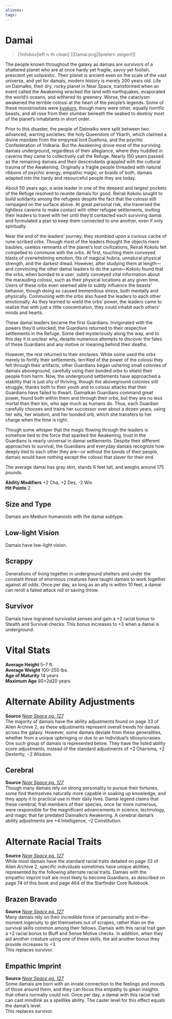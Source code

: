 ```yaml
---
aliases: 
tags: 
---
```


# Damai

> [!infobox|left n-th clean]
>  [[Damai.png|Spielern zeigen!]]
> 

The people known throughout the galaxy as damais are survivors of a shattered planet who are at once hardy yet fragile, savvy yet foolish, prescient yet solipsistic. Their planet is ancient even on the scale of the vast universe, and yet for damais, modern history is merely 200 years old. Life on Daimalko, their dry, rocky planet in Near Space, transformed when an event called the Awakening wracked the land with earthquakes, evaporated the world’s oceans, and withered its greenery. Worse, the cataclysm awakened the terrible colossi at the heart of the people’s legends. Some of these monstrosities were [kyokors](https://aonsrd.com/AlienDisplay.aspx?ItemName=Kyoker), though many were other, equally horrific beasts, and all rose from their slumber beneath the seabed to destroy most of the planet’s inhabitants in short order.  
  
Prior to this disaster, the people of Daimalko were split between two advanced, warring societies: the holy Queendom of Ykarth, which claimed a divine mandate from the empyreal lord Duellona, and the psychic Confederation of Volkaria. But the Awakening drove most of the surviving damais underground, regardless of their allegiance, where they huddled in caverns they came to collectively call the Refuge. Nearly 150 years passed as the remaining damais and their descendants grappled with the cultural trauma of the Awakening. Originally a fragile people threaded with natural ribbons of psychic energy, empathic magic, or braids of both, damais adapted into the hardy and resourceful people they are today.  
  
About 50 years ago, a wise leader in one of the deepest and largest pockets of the Refuge resolved to reunite damais for good. Reirali Kokolu sought to build solidarity among the refugees despite the fact that the colossi still rampaged on the surface above. At great personal risk, she traversed the lightless caverns to make contact with other refugee settlements, inviting their leaders to travel with her until they’d contacted each surviving damai and formulated a plan to keep them connected to one another, even if only spiritually.  
  
Near the end of the leaders’ journey, they stumbled upon a curious cache of rune-scribed orbs. Though most of the leaders thought the objects mere baubles, useless remnants of the planet’s lost civilizations, Reirali Kokolu felt compelled to commune with the orbs. At first, touching them conveyed blasts of overwhelming emotion, fits of magical hubris, unnatural physical strength, and the darkest dread. However, after studying them at length—and convincing the other damai leaders to do the same—Kokolu found that the orbs, when bonded to a user, subtly conveyed vital information about the marauding colossi, such as their physical locations at any given time. Users of these orbs even seemed able to subtly influence the beasts’ behavior, though doing so caused tremendous stress, both mentally and physically. Communing with the orbs also fused the leaders to each other emotionally. As they learned to wield the orbs’ power, the leaders came to realize that with just a little concentration, they could inhabit each others’ minds and hearts.  
  
These damai leaders became the first Guardians. Invigorated with the powers they’d unlocked, the Guardians returned to their respective settlements in the Refuge. Some died mysteriously along the way, and to this day it is unclear why, despite numerous attempts to discover the fates of these Guardians and any motive or meaning behind their deaths.  
  
However, the rest returned to their enclaves. While some used the orbs merely to fortify their settlements, terrified of the power of the colossi they felt through their artifacts, other Guardians began ushering small colonies of damais aboveground, carefully using their bonded orbs to shield their people from harm. Now, the underground settlements have approached a stability that is just shy of thriving, though the aboveground colonies still struggle, thanks both to their youth and to colossi attacks that their Guardians have failed to thwart. Daimalkan Guardians command great power, found both within them and through their orbs, but they are no less mortal than their kin, who age much as humans do. Thus, each Guardian carefully chooses and trains her successor over about a dozen years, using her wits, her wisdom, and her bonded orb, which she transfers to her charge when the time is right.  
  
Though some whisper that the magic flowing through the leaders is somehow tied to the force that sparked the Awakening, trust in the Guardians is nearly universal in damai settlements. Despite their different approaches to survival, the Guardians and everyday damais recognize how deeply tied to each other they are—or without the bonds of their people, damais would have nothing except the colossi that slaver for their end.  
  
The average damai has gray skin, stands 6 feet tall, and weighs around 175 pounds.  
  
**Ability Modifiers** +2 Cha, +2 Dex, -2 Wis  
**Hit Points** 2

## Size and Type

Damais are Medium humanoids with the damai subtype.  

## Low-light Vision

Damais have low-light vision.  

## Scrappy

Generations of living together in underground shelters and under the constant threat of enormous creatures have taught damais to work together against all odds. Once per day, as long as an ally is within 10 feet, a damai can reroll a failed attack roll or saving throw.  

## Survivor

Damais have ingrained survivalist senses and gain a +2 racial bonus to Stealth and Survival checks. This bonus increases to +3 when a damai is underground.

# Vital Stats

**Average Height** 5–7 ft.  
**Average Weight** 100–250 lbs.  
**Age of Maturity** 14 years  
**Maximum Age** 80+2d20 years

# Alternate Ability Adjustments

**Source** [_Near Space pg. 127_](https://paizo.com/products/btq01zud?Starfinder-RPG-Near-Space)  
The majority of damais have the ability adjustments found on page 33 of Alien Archive 2, as these adjustments represent overall trends for damais across the galaxy. However, some damais deviate from these generalities, whether from a unique upbringing or due to an individual’s idiosyncrasies. One such group of damais is represented below. They have the listed ability score adjustments, instead of the standard adjustments of +2 Charisma, +2 Dexterity, −2 Wisdom.

## Cerebral

**Source** [_Near Space pg. 127_](https://paizo.com/products/btq01zud?Starfinder-RPG-Near-Space)  
Though many damais rely on strong personality to pursue their fortunes, some find themselves naturally more capable in soaking up knowledge, and they apply it to practical use in their daily lives. Damai legend claims that these cerebral, frail members of their species, once far more numerous, were responsible for the magnificent advancements in science, technology, and magic that far predated Daimalko’s Awakening. A cerebral damai’s ability adjustments are +4 Intelligence, –2 Constitution.

# Alternate Racial Traits

**Source** [_Near Space pg. 127_](https://paizo.com/products/btq01zud?Starfinder-RPG-Near-Space)  
While most damais have the standard racial traits detailed on page 33 of Alien Archive 2, specific individuals sometimes have unique abilities, represented by the following alternate racial traits. Damais with the empathic imprint trait are most likely to become Guardians, as described on page 74 of this book and page 464 of the Starfinder Core Rulebook.

## Brazen Bravado

**Source** [_Near Space pg. 127_](https://paizo.com/products/btq01zud?Starfinder-RPG-Near-Space)  
Many damais rely on their incredible force of personality and in-the-moment ingenuity to get themselves out of scrapes, rather than on the survival skills common among their fellows. Damais with this racial trait gain a +2 racial bonus to Bluff and Sense Motive checks. In addition, when they aid another creature using one of these skills, the aid another bonus they provide increases to +3.  
This replaces survivor.

## Empathic Imprint

**Source** [_Near Space pg. 127_](https://paizo.com/products/btq01zud?Starfinder-RPG-Near-Space)  
Some damais are born with an innate connection to the feelings and moods of those around them, and they can focus this empathy to glean insights that others normally could not. Once per day, a damai with this racial trait can cast mindlink as a spelllike ability. The caster level for this effect equals the damai’s level.  
This replaces survivor.
